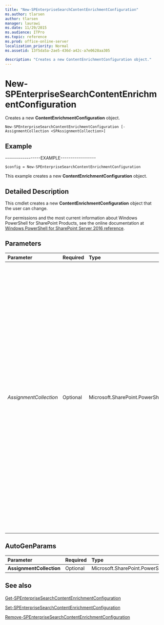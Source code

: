 ```yaml
---
title: "New-SPEnterpriseSearchContentEnrichmentConfiguration"
ms.author: tlarsen
author: tlarsen
manager: laurawi
ms.date: 11/29/2015
ms.audience: ITPro
ms.topic: reference
ms.prod: office-online-server
localization_priority: Normal
ms.assetid: 13f5da5a-2ae5-436d-a42c-a7e0628aa305

description: "Creates a new ContentEnrichmentConfiguration object."
---
```


# New-SPEnterpriseSearchContentEnrichmentConfiguration

Creates a new **ContentEnrichmentConfiguration** object. 
  
```
New-SPEnterpriseSearchContentEnrichmentConfiguration [-AssignmentCollection <SPAssignmentCollection>]

```

## Example

------------------EXAMPLE------------------
  
```
$config = New-SPEnterpriseSearchContentEnrichmentConfiguration
```

This example creates a new **ContentEnrichmentConfiguration** object. 
  
## Detailed Description

This cmdlet creates a new **ContentEnrichmentConfiguration** object that the user can change. 
  
For permissions and the most current information about Windows PowerShell for SharePoint Products, see the online documentation at [Windows PowerShell for SharePoint Server 2016 reference](https://go.microsoft.com/fwlink/p/?LinkId=671715). 
  
## Parameters

|**Parameter**|**Required**|**Type**|**Description**|
|:-----|:-----|:-----|:-----|
| _AssignmentCollection_ <br/> |Optional  <br/> |Microsoft.SharePoint.PowerShell.SPAssignmentCollection  <br/> |Manages objects for the purpose of proper disposal. Use of objects, such as **SPWeb** or **SPSite**, can use large amounts of memory and use of these objects in Windows PowerShell scripts requires proper memory management. Using the **SPAssignment** object, you can assign objects to a variable and dispose of the objects after they are needed to free up memory. When **SPWeb**, **SPSite**, or **SPSiteAdministration** objects are used, the objects are automatically disposed of if an assignment collection or the **Global** parameter is not used.  <br/> > [!NOTE]> When the **Global** parameter is used, all objects are contained in the global store. If objects are not immediately used, or disposed of by using the **Stop-SPAssignment** command, an out-of-memory scenario can occur.           |
   
## AutoGenParams

|**Parameter**|**Required**|**Type**|**Description**|
|:-----|:-----|:-----|:-----|
|**AssignmentCollection** <br/> |Optional  <br/> |Microsoft.SharePoint.PowerShell.SPAssignmentCollection  <br/> ||
   
## See also

#### 

[Get-SPEnterpriseSearchContentEnrichmentConfiguration](get-spenterprisesearchcontentenrichmentconfiguration.md)
  
[Set-SPEnterpriseSearchContentEnrichmentConfiguration](set-spenterprisesearchcontentenrichmentconfiguration.md)
  
[Remove-SPEnterpriseSearchContentEnrichmentConfiguration](remove-spenterprisesearchcontentenrichmentconfiguration.md)

